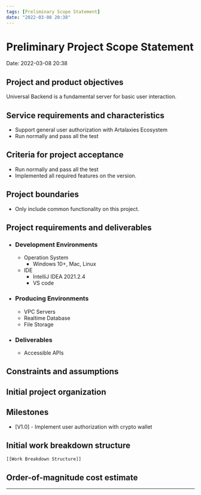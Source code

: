 ```yaml
---
tags: [Preliminary Scope Statement]
date: "2022-03-08 20:38"
---
```

# Preliminary Project Scope Statement
Date:  2022-03-08 20:38

## Project and product objectives

Universal Backend is a fundamental server for basic user interaction.

## Service requirements and characteristics
* Support general user authorization with Artalaxies Ecosystem
* Run normally and pass all the test
    
## Criteria for project acceptance
* Run normally and pass all the test
* Implemented all required features on the version.

## Project boundaries
*  Only include common functionality on this project.
## Project requirements and deliverables
- ### Development Environments
	* Operation System
		* Windows 10+, Mac, Linux
	* IDE
		* IntelliJ IDEA 2021.2.4
		* VS code
* ### Producing Environments
	* VPC Servers
	* Realtime Database
	* File Storage
* ### Deliverables
	* Accessible APIs
## Constraints and assumptions
    
##  Initial project organization

	
##  Milestones

- [V1.0] - Implement user authorization with crypto wallet


##  Initial work breakdown structure

    [[Work Breakdown Structure]]
    
## Order-of-magnitude cost estimate 




---
